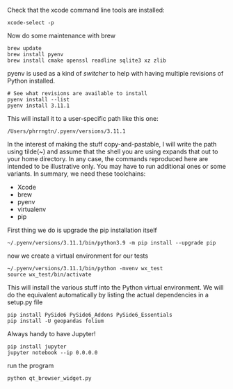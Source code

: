 Check that the xcode command line tools are installed:
```shell
xcode-select -p
```

Now do some maintenance with brew

```shell
brew update
brew install pyenv
brew install cmake openssl readline sqlite3 xz zlib
```

pyenv is used as a kind of _switcher_ to help with having multiple revisions of Python installed.
```shell
# See what revisions are available to install
pyenv install --list
pyenv install 3.11.1
```
This will install it to a user-specific path like this one:
```shell
/Users/phrrngtn/.pyenv/versions/3.11.1
```
In the interest of making the stuff copy-and-pastable, I will write the path using tilde(~) and assume that the shell you are using expands that out to your home directory. In any case, the commands reproduced here are intended to be illustrative only. You may have to run additional ones or some variants. In summary, we need these toolchains:
- Xcode
- brew
- pyenv
- virtualenv
- pip

First thing we do is upgrade the pip installation itself
```shell
~/.pyenv/versions/3.11.1/bin/python3.9 -m pip install --upgrade pip
```


now we  create a virtual environment for our tests
```shell
~/.pyenv/versions/3.11.1/bin/python -mvenv wx_test
source wx_test/bin/activate
```
This will install the various stuff into the Python virtual environment. We will do the equivalent automatically by listing the actual dependencies in a setup.py file

```shell
pip install PySide6 PySide6_Addons PySide6_Essentials
pip install -U geopandas folium
```

Always handy to have Jupyter!
```shell
pip install jupyter
jupyter notebook --ip 0.0.0.0
```
run the program
```shell
python qt_browser_widget.py
```
